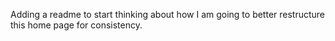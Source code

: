Adding a readme to start thinking about how I am going to better restructure this home page for consistency. 